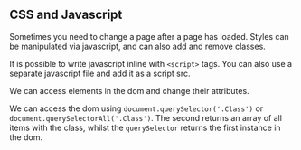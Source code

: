 ## CSS and Javascript

Sometimes you need to change a page after a page has loaded. 
Styles can be manipulated via javascript, and can also add and remove classes.

It is possible to write javascript inline with `<script>` tags. You can also use a separate javascript file and add it as a script src.

We can access elements in the dom and change their attributes.

We can access the dom using `document.querySelector('.Class')` or `document.querySelectorAll('.Class')`. The second returns an array of all items with the class, whilst the `querySelector` returns the first instance in the dom. 